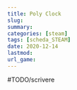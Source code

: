```yaml
---
title: Poly Clock
slug: 
summary: 
categories: [steam]
tags: [scheda_STEAM]
date: 2020-12-14
lastmod: 
url_game: 
---
```

#TODO/scrivere 